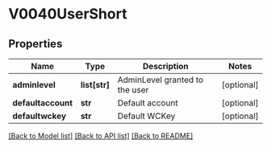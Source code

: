 # V0040UserShort

## Properties
Name | Type | Description | Notes
------------ | ------------- | ------------- | -------------
**adminlevel** | **list[str]** | AdminLevel granted to the user | [optional] 
**defaultaccount** | **str** | Default account | [optional] 
**defaultwckey** | **str** | Default WCKey | [optional] 

[[Back to Model list]](../README.md#documentation-for-models) [[Back to API list]](../README.md#documentation-for-api-endpoints) [[Back to README]](../README.md)


